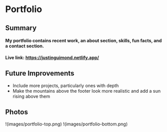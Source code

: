 # Portfolio

## Summary

#### My portfolio contains recent work, an about section, skills, fun facts, and a contact section.

#### Live link: https://justinguimond.netlify.app/

## Future Improvements

- Include more projects, particularly ones with depth
- Make the mountains above the footer look more realistic and add a sun rising above them

## Photos
!(images/portfolio-top.png)
!(images/portfolio-bottom.png)
